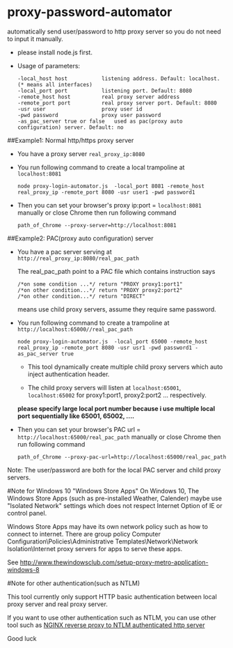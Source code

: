 # proxy-password-automator
automatically send user/password to http proxy server so you do not need to input it manually.

- please install node.js first.

- Usage of parameters:

    ```
    -local_host host           listening address. Default: localhost. (* means all interfaces)
    -local_port port           listening port. Default: 8080
    -remote_host host          real proxy server address
    -remote_port port          real proxy server port. Default: 8080
    -usr user                  proxy user id
    -pwd password              proxy user password
    -as_pac_server true or false   used as pac(proxy auto configuration) server. Default: no
    ```

##Example1: Normal http/https proxy server
- You have a proxy server `real_proxy_ip:8080`
- You run following command to create a local trampoline at `localhost:8081`

    ```
    node proxy-login-automator.js  -local_port 8081 -remote_host real_proxy_ip -remote_port 8080 -usr user1 -pwd password1
    ```

- Then you can set your browser's proxy ip:port = `localhost:8081` manually or close Chrome then run following command

    ```
    path_of_Chrome --proxy-server=http://localhost:8081
    ```

##Example2: PAC(proxy auto configuration) server
- You have a pac server serving at `http://real_proxy_ip:8080/real_pac_path`

  The real_pac_path point to a PAC file which contains instruction says
  ```
  /*on some condition ...*/ return "PROXY proxy1:port1"
  /*on other condition...*/ return "PROXY proxy2:port2" 
  /*on other condition...*/ return "DIRECT" 
  ```
  means use child proxy servers, assume they require same password.
  
- You run following command to create a trampoline at `http://localhost:65000//real_pac_path`

    ```
	node proxy-login-automator.js  -local_port 65000 -remote_host real_proxy_ip -remote_port 8080 -usr usr1 -pwd password1 -as_pac_server true
	```

    - This tool dynamically create multiple child proxy servers which auto inject authentication header.
    
    - The child proxy servers will listen at `localhost:65001`, `localhost:65002` for proxy1:port1, proxy2:port2 ... respectively.
  
    **please specify large local port number because i use multiple local port sequentially like 65001, 65002, ....**

- Then you can set your browser's PAC url = `http://localhost:65000/real_pac_path` manually or close Chrome then run following command

    ```
	path_of_Chrome --proxy-pac-url=http://localhost:65000/real_pac_path
	```

Note: The user/password are both for the local PAC server and child proxy servers.

#Note for Windows 10 "Windows Store Apps"
On Windows 10, The Windows Store Apps (such as pre-installed Weather, Calender) maybe use "Isolated Network" settings which does not respect Internet Option of IE or control panel.

Windows Store Apps may have its own network policy such as how to connect to internet.
There are group policy Computer Configuration\Policies\Administrative Templates\Network\Network Isolation\Internet proxy servers for apps to serve these apps.

See http://www.thewindowsclub.com/setup-proxy-metro-application-windows-8

#Note for other authentication(such as NTLM)

This tool currently only support HTTP basic authentication between local proxy server and real proxy server. 

If you want to use other authentication such as NTLM,
you can use other tool such as [NGINX reverse proxy to NTLM authenticated http server](http://nginx.org/en/docs/http/ngx_http_upstream_module.html#ntlm)

Good luck
